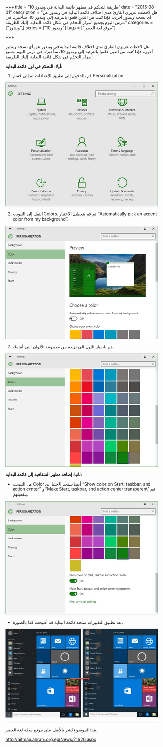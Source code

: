 +++
title = "طريقة التحكم في مظهر قائمة البداية في ويندوز 10"
date = "2015-08-01"
description = "هل لاحظت عزيزي القارئ مدى اختلاف قائمة البداية في ويندوز عن أي نسخة ويندوز أخرى، فإذا كنت من الذين قاموا بالترقية إلى ويندوز 10، سأخبرك في درس اليوم بجميع أسرار التحكم في شكل قائمة البداية، إليك الطريقة."
categories = ["ويندوز",]
series = ["ويندوز 10"]
tags = ["موقع لغة العصر"]

+++

هل لاحظت عزيزي القارئ مدى اختلاف قائمة البداية في ويندوز عن أي نسخة ويندوز أخرى، فإذا كنت من الذين قاموا بالترقية إلى ويندوز 10، سأخبرك في درس اليوم بجميع أسرار التحكم في شكل قائمة البداية، إليك الطريقة.

**أولا: التحكم في لون قائمة البداية:**
1. قم بالدخول إلى تطبيق الإعدادات ثم إلى قسم Personalization.

![](images/2015-635740357393590284-359.jpg "1")

2. انتقل إلى التبويب Colors، ثم قم بتعطيل الاختيار “Automatically pick an accent color from my background”.

![](images/2015-635740357693277784-327.jpg "2")

3. قم باختيار اللون الي تريده من مجموعة الألوان التي أمامك.

![](images/2015-635740358466246534-624.jpg "3")

**ثانيا: إضافة مظهر الشفافية إلى قائمة البداية:**

- من التبويب Color أيضا ستجد الاختيارين “Show color on Start, taskbar, and action center” و “Make Start, taskbar, and action center transparent” قم بتفعيلهم.

![](images/2015-635740360150309034-30.jpg "4")

- بعد تطبيق التغييرات ستجد قائمة البداية قد أصبحت كما بالصورة.

![](thumbnail-2015-635740360448434034-843.jpg "5")

---
هذا الموضوع نٌشر باﻷصل على موقع مجلة لغة العصر.

http://aitmag.ahram.org.eg/News/21626.aspx
